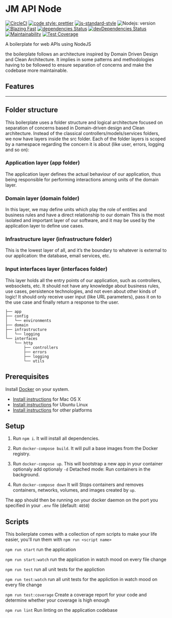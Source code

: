 # JM API Node

[![CircleCI](https://circleci.com/gh/JungleMinds/JM_API-Boilerplate/tree/master.svg?style=shield&circle-token=296fc8427df847c138b554a24e0d06e8ece2d793)](https://circleci.com/gh/JungleMinds/JM_API-Boilerplate/tree/master)
[![code style: prettier](https://img.shields.io/badge/code_style-prettier-ff69b4.svg)](https://github.com/prettier/prettier)
[![js-standard-style](https://img.shields.io/badge/code%20style-standard-f3df49.svg)](http://standardjs.com)
![Nodejs: version](https://img.shields.io/badge/node-%3E%3D8-brightgreen.svg)
[![Blazing Fast](https://img.shields.io/badge/speed-blazing%20%F0%9F%94%A5-brightgreen.svg)](https://twitter.com/acdlite/status/974390255393505280)
[![dependencies Status](https://david-dm.org/JungleMinds/JM_API-Boilerplate/status.svg)](https://david-dm.org/JungleMinds/JM_API-Boilerplate)
[![devDependencies Status](https://david-dm.org/JungleMinds/JM_API-Boilerplate/dev-status.svg)](https://david-dm.org/JungleMinds/JM_API-Boilerplate?type=dev)
[![Maintainability](https://api.codeclimate.com/v1/badges/6650af2ec672c4005480/maintainability)](https://codeclimate.com/github/JungleMinds/JM_API-Boilerplate/maintainability)
[![Test Coverage](https://api.codeclimate.com/v1/badges/6650af2ec672c4005480/test_coverage)](https://codeclimate.com/github/JungleMinds/JM_API-Boilerplate/test_coverage)

A boilerplate for web APIs using NodeJS

the boilerplate follows an architecture inspired by Domain Driven Design and Clean Architecture. It implies in some patterns and methodologies having to be followed to ensure separation of concerns and make the codebase more maintainable.

## Features

---

## Folder structure

This boilerplate uses a folder structure and logical architecture focused on separation of concerns based in Domain-driven design and Clean architecture. Instead of the classical controllers/models/services folders, we now have layers inside the src folder. Each of the folder layers is scoped by a namespace regarding the concern it is about (like user, errors, logging and so on):

### Application layer (app folder)

The application layer defines the actual behaviour of our application, thus being responsible for performing interactions among units of the domain layer.

### Domain layer (domain folder)

In this layer, we may define units which play the role of entities and business rules and have a direct relationship to our domain
This is the most isolated and important layer of our software, and it may be used by the application layer to define use cases.

### Infrastructure layer (infrastructure folder)

This is the lowest layer of all, and it’s the boundary to whatever is external to our application: the database, email services, etc.

### Input interfaces layer (interfaces folder)

This layer holds all the entry points of our application, such as controllers, websockets, etc.
It should not have any knowledge about business rules, use cases, persistence technologies, and not even about other kinds of logic!
It should only receive user input (like URL parameters), pass it on to the use case and finally return a response to the user.

    ├── app
    ├── config
    │   └── environments
    ├── domain
    ├── infrastructure
    │   └── logging
    └── interfaces
        └── http
            ├── controllers
            ├── errors
            ├── logging
            └── utils

## Prerequisites

Install [Docker](https://www.docker.com/) on your system.

- [Install instructions](https://docs.docker.com/installation/mac/) for Mac OS X
- [Install instructions](https://docs.docker.com/installation/ubuntulinux/) for Ubuntu Linux
- [Install instructions](https://docs.docker.com/installation/) for other platforms

## Setup

1. Run `npm i`. It will install all dependencies.

2. Run `docker-compose build`. It will pull a base images from the Docker registry.

3. Run `docker-compose up`. This will bootstrap a new app in your container optionaly add optionaly `-d` Detached mode: Run containers in the background.

4. Run `docker-compose down` It will Stops containers and removes containers, networks, volumes, and images created by `up`.

The app should then be running on your docker daemon on the port you specified in your `.env` file (default: `4050`)

## Scripts

This boilerplate comes with a collection of npm scripts to make your life easier, you'll run them with `npm run <script name>`

`npm run start` run the application

`npm run start:watch` run the application in watch mood on every file change

`npm run test` run all unit tests for the appliction

`npm run test:watch` run all unit tests for the appliction in watch mood on every file change

`npm run test:coverage` Create a coverage report for your code and determine whether your coverage is high enough

`npm run lint` Run linting on the application codebase
